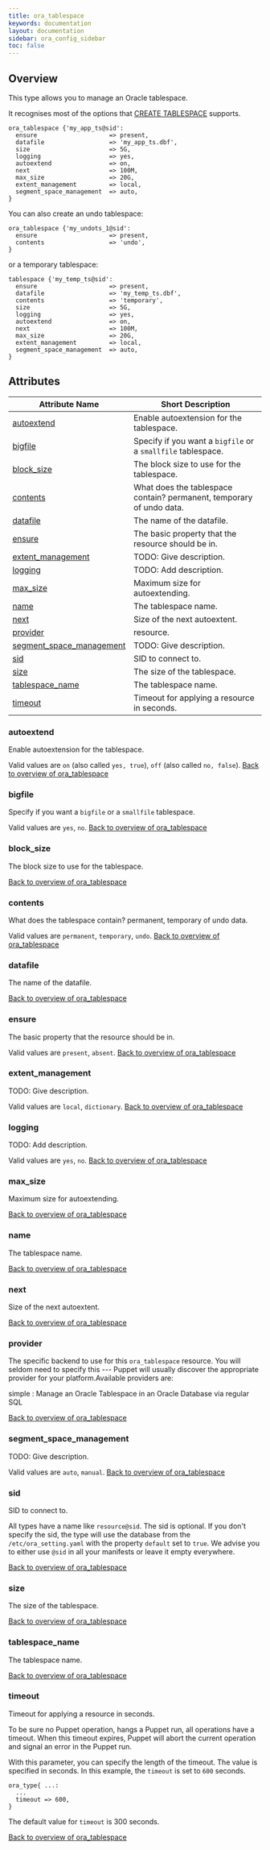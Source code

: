 ```yaml
---
title: ora_tablespace
keywords: documentation
layout: documentation
sidebar: ora_config_sidebar
toc: false
---
```

## Overview

This type allows you to manage an Oracle tablespace.

It recognises most of the options that [CREATE TABLESPACE](http://docs.oracle.com/cd/B28359_01/server.111/b28310/tspaces002.htm#ADMIN11359) supports.

    ora_tablespace {'my_app_ts@sid':
      ensure                    => present,
      datafile                  => 'my_app_ts.dbf',
      size                      => 5G,
      logging                   => yes,
      autoextend                => on,
      next                      => 100M,
      max_size                  => 20G,
      extent_management         => local,
      segment_space_management  => auto,
    }

You can also create an undo tablespace:

    ora_tablespace {'my_undots_1@sid':
      ensure                    => present,
      contents                  => 'undo',
    }

or a temporary tablespace:

    tablespace {'my_temp_ts@sid':
      ensure                    => present,
      datafile                  => 'my_temp_ts.dbf',
      contents                  => 'temporary',
      size                      => 5G,
      logging                   => yes,
      autoextend                => on,
      next                      => 100M,
      max_size                  => 20G,
      extent_management         => local,
      segment_space_management  => auto,
    }

## Attributes



Attribute Name                                                       | Short Description                                                    |
-------------------------------------------------------------------- | -------------------------------------------------------------------- |
[autoextend](#ora_tablespace_autoextend)                             | Enable autoextension for the tablespace.                             |
[bigfile](#ora_tablespace_bigfile)                                   | Specify if you want a `bigfile` or a `smallfile` tablespace.         |
[block_size](#ora_tablespace_block_size)                             | The block size to use for the tablespace.                            |
[contents](#ora_tablespace_contents)                                 | What does the tablespace contain? permanent, temporary of undo data. |
[datafile](#ora_tablespace_datafile)                                 | The name of the datafile.                                            |
[ensure](#ora_tablespace_ensure)                                     | The basic property that the resource should be in.                   |
[extent_management](#ora_tablespace_extent_management)               | TODO: Give description.                                              |
[logging](#ora_tablespace_logging)                                   | TODO: Add description.                                               |
[max_size](#ora_tablespace_max_size)                                 | Maximum size for autoextending.                                      |
[name](#ora_tablespace_name)                                         | The tablespace name.                                                 |
[next](#ora_tablespace_next)                                         | Size of the next autoextent.                                         |
[provider](#ora_tablespace_provider)                                 | resource.                                                            |
[segment_space_management](#ora_tablespace_segment_space_management) | TODO: Give description.                                              |
[sid](#ora_tablespace_sid)                                           | SID to connect to.                                                   |
[size](#ora_tablespace_size)                                         | The size of the tablespace.                                          |
[tablespace_name](#ora_tablespace_tablespace_name)                   | The tablespace name.                                                 |
[timeout](#ora_tablespace_timeout)                                   | Timeout for applying a resource in seconds.                          |




### autoextend<a name='ora_tablespace_autoextend'>

Enable autoextension for the tablespace.

Valid values are `on` (also called `yes, true`), `off` (also called `no, false`). 
[Back to overview of ora_tablespace](#attributes)


### bigfile<a name='ora_tablespace_bigfile'>

Specify if you want a `bigfile` or a `smallfile` tablespace.

Valid values are `yes`, `no`. 
[Back to overview of ora_tablespace](#attributes)


### block_size<a name='ora_tablespace_block_size'>

The block size to use for the tablespace.


[Back to overview of ora_tablespace](#attributes)


### contents<a name='ora_tablespace_contents'>

What does the tablespace contain? permanent, temporary of undo data.

Valid values are `permanent`, `temporary`, `undo`. 
[Back to overview of ora_tablespace](#attributes)


### datafile<a name='ora_tablespace_datafile'>

The name of the datafile.


[Back to overview of ora_tablespace](#attributes)


### ensure<a name='ora_tablespace_ensure'>

The basic property that the resource should be in.

Valid values are `present`, `absent`. 
[Back to overview of ora_tablespace](#attributes)


### extent_management<a name='ora_tablespace_extent_management'>

TODO: Give description.

Valid values are `local`, `dictionary`. 
[Back to overview of ora_tablespace](#attributes)


### logging<a name='ora_tablespace_logging'>

TODO: Add description.

Valid values are `yes`, `no`. 
[Back to overview of ora_tablespace](#attributes)


### max_size<a name='ora_tablespace_max_size'>

Maximum size for autoextending.


[Back to overview of ora_tablespace](#attributes)


### name<a name='ora_tablespace_name'>

The tablespace name.


[Back to overview of ora_tablespace](#attributes)


### next<a name='ora_tablespace_next'>

Size of the next autoextent.


[Back to overview of ora_tablespace](#attributes)


### provider<a name='ora_tablespace_provider'>

The specific backend to use for this `ora_tablespace`
resource. You will seldom need to specify this --- Puppet will usually
discover the appropriate provider for your platform.Available providers are:

simple
: Manage an Oracle Tablespace in an Oracle Database via regular SQL


[Back to overview of ora_tablespace](#attributes)


### segment_space_management<a name='ora_tablespace_segment_space_management'>

TODO: Give description.

Valid values are `auto`, `manual`. 
[Back to overview of ora_tablespace](#attributes)


### sid<a name='ora_tablespace_sid'>

SID to connect to.

All types have a name like `resource@sid`. The sid is optional. If you don't specify the sid, the type
will use the database from the `/etc/ora_setting.yaml` with the property `default` set to `true`.
We advise you to either use `@sid` in all your manifests or leave it empty everywhere.


[Back to overview of ora_tablespace](#attributes)


### size<a name='ora_tablespace_size'>

The size of the tablespace.


[Back to overview of ora_tablespace](#attributes)


### tablespace_name<a name='ora_tablespace_tablespace_name'>

The tablespace name.


[Back to overview of ora_tablespace](#attributes)


### timeout<a name='ora_tablespace_timeout'>

Timeout for applying a resource in seconds.

To be sure no Puppet operation, hangs a Puppet run, all operations have a timeout. When this timeout
expires, Puppet will abort the current operation and signal an error in the Puppet run.

With this parameter, you can specify the length of the timeout. The value is specified in seconds. In
this example, the `timeout`  is set to `600`  seconds.

    ora_type{ ...:
      ...
      timeout => 600,
    }

The default value for `timeout` is 300 seconds.


[Back to overview of ora_tablespace](#attributes)

